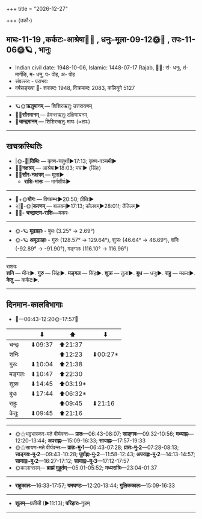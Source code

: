 +++
title = "2026-12-27"

+++
(उकौ॰)
## माघः-11-19  ,कर्कटः-आश्रेषा🌛🌌  ,  धनुः-मूला-09-12🌞🌌  ,  तपः-11-06🌞🪐  , भानुः
- Indian civil date: 1948-10-06, Islamic: 1448-07-17 Rajab, 🌌🌞: सं- धनुः, तं- मार्गऴि, म- धनु, प- पोह, अ- पोह
- संवत्सरः - पराभवः
- वर्षसङ्ख्या 🌛- शकाब्दः 1948, विक्रमाब्दः 2083, कलियुगे 5127
___________________
- 🪐🌞**ऋतुमानम्** — शिशिरऋतुः उत्तरायणम्
- 🌌🌞**सौरमानम्** — हेमन्तऋतुः दक्षिणायनम्
- 🌛**चान्द्रमानम्** — शिशिरऋतुः माघः (≈तपः)
___________________


## खचक्रस्थितिः
- |🌞-🌛|**तिथिः** — कृष्ण-चतुर्थी►17:13; कृष्ण-पञ्चमी►  
- 🌌🌛**नक्षत्रम्** — आश्रेषा►18:03; मघा► (सिंहः)  
- 🌌🌞**सौर-नक्षत्रम्** — मूला►  
  - **राशि-मासः** — मार्गशीर्षः► 
___________________
- 🌛+🌞**योगः** — विष्कम्भः►20:50; प्रीतिः►  
- २|🌛-🌞|**करणम्** — बालवम्►17:13; कौलवम्►28:01!; तैतिलम्►  
- 🌌🌛- **चन्द्राष्टम-राशिः**—मकरः  
___________________
- 🌞-🪐 **मूढग्रहाः** - बुधः (3.25° → 2.69°)
- 🌞-🪐 **अमूढग्रहाः** - गुरुः (128.57° → 129.64°), शुक्रः (46.64° → 46.69°), शनिः (-92.89° → -91.90°), मङ्गलः (116.10° → 116.96°)
___________________
राशयः  
**शनि** — मीनः►. **गुरु** — सिंहः►. **मङ्गल** — सिंहः►. **शुक्र** — तुला►. **बुध** — धनुः►. **राहु** — मकरः►. **केतु** — कर्कटः►. 
___________________


## दिनमान-कालविभागाः
- 🌅—06:43-12:20🌞-17:57🌇  

|      |⬇     |⬆     |⬇     |
|------|-----|-----|------|
|चन्द्रः|⬇09:37 |⬆21:37 |     |
|शनिः   |     |⬆12:23 |⬇00:27*|
|गुरुः  |⬇10:04 |⬆21:38 |     |
|मङ्गलः |⬇10:47 |⬆22:30 |     |
|शुक्रः |⬇14:45 |⬆03:19*|     |
|बुधः   |⬇17:44 |⬆06:32*|     |
|राहुः  |     |⬆09:45 |⬇21:16 |
|केतुः  |⬇09:45 |⬆21:16 |     |
___________________
- 🌞⚝भट्टभास्कर-मते वीर्यवन्तः— **प्रातः**—06:43-08:07; **साङ्गवः**—09:32-10:56; **मध्याह्नः**—12:20-13:44; **अपराह्णः**—15:09-16:33; **सायाह्नः**—17:57-19:33  
- 🌞⚝सायण-मते वीर्यवन्तः— **प्रातः-मु॰1**—06:43-07:28; **प्रातः-मु॰2**—07:28-08:13; **साङ्गवः-मु॰2**—09:43-10:28; **पूर्वाह्णः-मु॰2**—11:58-12:43; **अपराह्णः-मु॰2**—14:13-14:57; **सायाह्नः-मु॰2**—16:27-17:12; **सायाह्नः-मु॰3**—17:12-17:57  
- 🌞कालान्तरम्— **ब्राह्मं मुहूर्तम्**—05:01-05:52; **मध्यरात्रिः**—23:04-01:37  
___________________
- **राहुकालः**—16:33-17:57; **यमघण्टः**—12:20-13:44; **गुलिककालः**—15:09-16:33  
___________________
- **शूलम्**—प्रतीची (►11:13); **परिहारः**–गुडम्  
___________________
